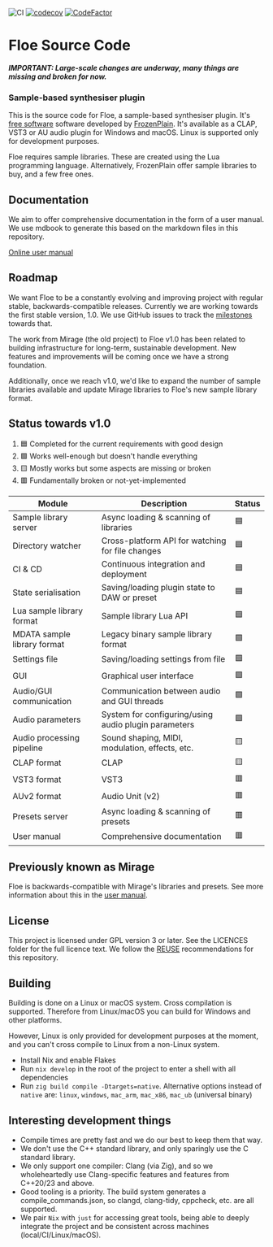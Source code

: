 <!--
SPDX-FileCopyrightText: 2018-2024 Sam Windell
SPDX-License-Identifier: CC0-1.0
-->

![CI](https://github.com/Floe-Synth/Floe/actions/workflows/ci.yml/badge.svg)
[![codecov](https://codecov.io/github/Floe-Synth/Floe/graph/badge.svg?token=7HEJ7SF75K)](https://codecov.io/github/Floe-Synth/Floe)
[![CodeFactor](https://www.codefactor.io/repository/github/floe-synth/floe/badge/main)](https://www.codefactor.io/repository/github/floe-synth/floe/overview/main)

# Floe Source Code

___IMPORTANT: Large-scale changes are underway, many things are missing and broken for now.___

### Sample-based synthesiser plugin

This is the source code for Floe, a sample-based synthesiser plugin. It's [free software](https://fsfe.org/freesoftware/freesoftware.en.html) software developed by [FrozenPlain](https://frozenplain.com). It's available as a CLAP, VST3 or AU audio plugin for Windows and macOS. Linux is supported only for development purposes.

Floe requires sample libraries. These are created using the Lua programming language. Alternatively, FrozenPlain offer sample libraries to buy, and a few free ones.

## Documentation
We aim to offer comprehensive documentation in the form of a user manual. We use mdbook to generate this based on the markdown files in this repository.

[Online user manual](https://floe-synth.github.io/Floe/)

## Roadmap
We want Floe to be a constantly evolving and improving project with regular stable, backwards-compatible releases. Currently we are working towards the first stable version, 1.0. We use GitHub issues to track the [milestones](https://github.com/Floe-Synth/Floe/milestones?direction=asc&sort=title&state=open) towards that.

The work from Mirage (the old project) to Floe v1.0 has been related to building infrastructure for long-term, sustainable development. New features and improvements will be coming once we have a strong foundation.

Additionally, once we reach v1.0, we'd like to expand the number of sample libraries available and update Mirage libraries to Floe's new sample library format.

## Status towards v1.0
1. 🟦 Completed for the current requirements with good design
2. 🟩 Works well-enough but doesn't handle everything
3. 🟨 Mostly works but some aspects are missing or broken
4. 🟥 Fundamentally broken or not-yet-implemented

| Module                      | Description                                          | Status |
| --------------------------- | ---------------------------------------------------- | ------ |
| Sample library server       | Async loading & scanning of libraries                | 🟦     |
| Directory watcher           | Cross-platform API for watching for file changes     | 🟦     |
| CI & CD                     | Continuous integration and deployment                | 🟦     |
| State serialisation         | Saving/loading plugin state to DAW or preset         | 🟦     |
| Lua sample library format   | Sample library Lua API                               | 🟩     |
| MDATA sample library format | Legacy binary sample library format                  | 🟩     |
| Settings file               | Saving/loading settings from file                    | 🟩     |
| GUI                         | Graphical user interface                             | 🟩     |
| Audio/GUI communication     | Communication between audio and GUI threads          | 🟩     |
| Audio parameters            | System for configuring/using audio plugin parameters | 🟩     |
| Audio processing pipeline   | Sound shaping, MIDI, modulation, effects, etc.       | 🟨     |
| CLAP format                 | CLAP                                                 | 🟨     |
| VST3 format                 | VST3                                                 | 🟥     |
| AUv2 format                 | Audio Unit (v2)                                      | 🟥     |
| Presets server              | Async loading & scanning of presets                  | 🟥     |
| User manual                 | Comprehensive documentation                          | 🟥     |


## Previously known as Mirage
Floe is backwards-compatible with Mirage's libraries and presets. See more information about this in the [user manual](https://floe-synth.github.io/Floe/mirage.html).

## License
This project is licensed under GPL version 3 or later. See the LICENCES folder for the full licence text. We follow the [REUSE](https://reuse.software/) recommendations for this repository.

## Building
Building is done on a Linux or macOS system. Cross compilation is supported. Therefore from Linux/macOS you can build for Windows and other platforms. 

However, Linux is only provided for development purposes at the moment, and you can't cross compile to Linux from a non-Linux system.

- Install Nix and enable Flakes
- Run `nix develop` in the root of the project to enter a shell with all dependencies
- Run `zig build compile -Dtargets=native`. Alternative options instead of `native` are: `linux`, `windows`, `mac_arm`, `mac_x86`, `mac_ub` (universal binary)

## Interesting development things
- Compile times are pretty fast and we do our best to keep them that way.
- We don't use the C++ standard library, and only sparingly use the C standard library.
- We only support one compiler: Clang (via Zig), and so we wholeheartedly use Clang-specific features and features from C++20/23 and above.
- Good tooling is a priority. The build system generates a compile_commands.json, so clangd, clang-tidy, cppcheck, etc. are all supported.
- We pair `Nix` with `just` for accessing great tools, being able to deeply integrate the project and be consistent across machines (local/CI/Linux/macOS).
